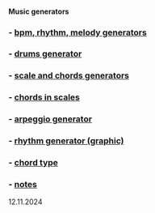 #### Music generators
### - [bpm, rhythm, melody generators](https://y-bears.github.io/music-quokka/bpm-rhythm-melody.html)
### - [drums generator](https://y-bears.github.io/music-quokka/drums.html)
### - [scale and chords generators](https://y-bears.github.io/music-quokka/scale-chords.html)
### - [chords in scales](https://y-bears.github.io/music-quokka/ch-in-scale.html)
### - [arpeggio generator](https://y-bears.github.io/music-quokka/arp.html)
### - [rhythm generator (graphic)](https://y-bears.github.io/music-quokka/rhythm-boxes.html)
### - [chord type](https://y-bears.github.io/music-quokka/chorder.html)
### - [notes](https://y-bears.github.io/music-quokka/random-note.html)


12.11.2024 
